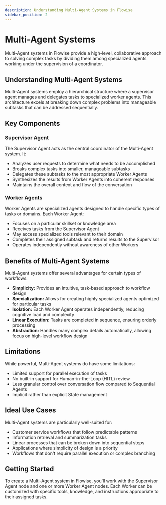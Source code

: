 ```yaml
---
description: Understanding Multi-Agent Systems in Flowise
sidebar_position: 2
---
```


# Multi-Agent Systems

Multi-Agent systems in Flowise provide a high-level, collaborative approach to solving complex tasks by dividing them among specialized agents working under the supervision of a coordinator.

## Understanding Multi-Agent Systems

Multi-Agent systems employ a hierarchical structure where a supervisor agent manages and delegates tasks to specialized worker agents. This architecture excels at breaking down complex problems into manageable subtasks that can be addressed sequentially.

## Key Components

### Supervisor Agent

The Supervisor Agent acts as the central coordinator of the Multi-Agent system. It:

-   Analyzes user requests to determine what needs to be accomplished
-   Breaks complex tasks into smaller, manageable subtasks
-   Delegates these subtasks to the most appropriate Worker Agents
-   Synthesizes the results from Worker Agents into coherent responses
-   Maintains the overall context and flow of the conversation

### Worker Agents

Worker Agents are specialized agents designed to handle specific types of tasks or domains. Each Worker Agent:

-   Focuses on a particular skillset or knowledge area
-   Receives tasks from the Supervisor Agent
-   May access specialized tools relevant to their domain
-   Completes their assigned subtask and returns results to the Supervisor
-   Operates independently without awareness of other Workers

## Benefits of Multi-Agent Systems

Multi-Agent systems offer several advantages for certain types of workflows:

-   **Simplicity:** Provides an intuitive, task-based approach to workflow design
-   **Specialization:** Allows for creating highly specialized agents optimized for particular tasks
-   **Isolation:** Each Worker Agent operates independently, reducing cognitive load and complexity
-   **Linear Execution:** Tasks are completed in sequence, ensuring orderly processing
-   **Abstraction:** Handles many complex details automatically, allowing focus on high-level workflow design

## Limitations

While powerful, Multi-Agent systems do have some limitations:

-   Limited support for parallel execution of tasks
-   No built-in support for Human-in-the-Loop (HITL) review
-   Less granular control over conversation flow compared to Sequential Agents
-   Implicit rather than explicit State management

## Ideal Use Cases

Multi-Agent systems are particularly well-suited for:

-   Customer service workflows that follow predictable patterns
-   Information retrieval and summarization tasks
-   Linear processes that can be broken down into sequential steps
-   Applications where simplicity of design is a priority
-   Workflows that don't require parallel execution or complex branching

## Getting Started

To create a Multi-Agent system in Flowise, you'll work with the Supervisor Agent node and one or more Worker Agent nodes. Each Worker can be customized with specific tools, knowledge, and instructions appropriate to their assigned tasks.
